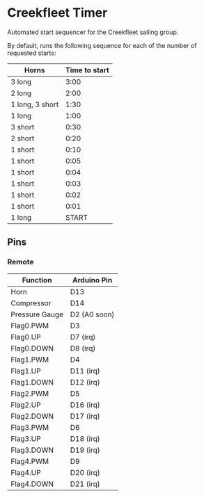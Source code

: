 Creekfleet Timer
================

Automated start sequencer for the Creekfleet sailing group.

By default, runs the following sequence for each of the number of requested starts:

| Horns             | Time to start |
| ----------------- | ------------- |
| 3 long            | 3:00          |
| 2 long            | 2:00          |
| 1 long, 3 short   | 1:30          |
| 1 long            | 1:00          |
| 3 short           | 0:30          |
| 2 short           | 0:20          |
| 1 short           | 0:10          |
| 1 short           | 0:05          |
| 1 short           | 0:04          |
| 1 short           | 0:03          |
| 1 short           | 0:02          |
| 1 short           | 0:01          |
| 1 long            | START         |

## Pins

### Remote

| Function      | Arduino Pin |
| ------------- | ----------- |
| Horn          | D13         |
| Compressor    | D14         |
| Pressure Gauge| D2 (A0 soon)|
| Flag0.PWM     | D3          |
| Flag0.UP      | D7  (irq)   |
| Flag0.DOWN    | D8  (irq)   |
| Flag1.PWM     | D4          |
| Flag1.UP      | D11 (irq)   |
| Flag1.DOWN    | D12 (irq)   |
| Flag2.PWM     | D5          |
| Flag2.UP      | D16 (irq)   |
| Flag2.DOWN    | D17 (irq)   |
| Flag3.PWM     | D6          |
| Flag3.UP      | D18 (irq)   |
| Flag3.DOWN    | D19 (irq)   |
| Flag4.PWM     | D9          |
| Flag4.UP      | D20 (irq)   |
| Flag4.DOWN    | D21 (irq)   |